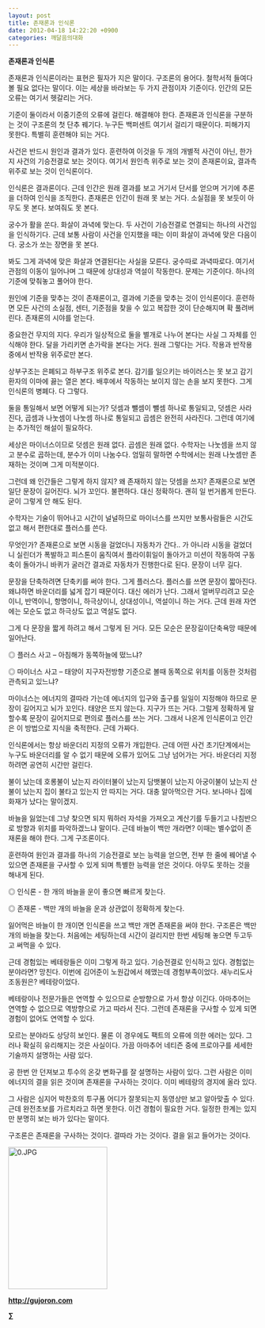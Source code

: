```yaml
---
layout: post
title: 존재론과 인식론
date: 2012-04-18 14:22:20 +0900
categories: 깨달음의대화
---
```

**존재론과 인식론** 

존재론과 인식론이라는 표현은 필자가 지은 말이다. 구조론의 용어다. 철학서적 들여다볼 필요 없다는 말이다. 이는 세상을 바라보는 두 가지 관점이자 기준이다. 인간의 모든 오류는 여기서 헷갈리는 거다. 

기준이 둘이라서 이중기준의 오류에 걸린다. 해결해야 한다. 존재론과 인식론을 구분하는 것이 구조론의 첫 단추 꿰기다. 누구든 백퍼센트 여기서 걸리기 때문이다. 피해가지 못한다. 특별히 훈련해야 되는 거다. 

사건은 반드시 원인과 결과가 있다. 훈련하여 이것을 두 개의 개별적 사건이 아닌, 한가지 사건의 기승전결로 보는 것이다. 여기서 원인측 위주로 보는 것이 존재론이요, 결과측 위주로 보는 것이 인식론이다. 

인식론은 결과론이다. 근데 인간은 원래 결과를 보고 거기서 단서를 얻으며 거기에 추론을 더하여 인식을 조직한다. 존재론은 인간이 원래 못 보는 거다. 소실점을 못 보듯이 아무도 못 본다. 보여줘도 못 본다. 

궁수가 활을 쏜다. 화살이 과녁에 맞는다. 두 사건이 기승전결로 연결되는 하나의 사건임을 인식하기다. 근데 보통 사람이 사건을 인지했을 때는 이미 화살이 과녁에 맞은 다음이다. 궁소가 쏘는 장면을 못 본다. 

봐도 그게 과녁에 맞은 화살과 연결된다는 사실을 모른다. 궁수따로 과녁따로다. 여기서 관점의 이동이 일어나며 그 때문에 상대성과 역설이 작동한다. 문제는 기준이다. 하나의 기준에 맞춰놓고 풀어야 한다. 

원인에 기준을 맞추는 것이 존재론이고, 결과에 기준을 맞추는 것이 인식론이다. 훈련하면 모든 사건의 소실점, 센터, 기준점을 찾을 수 있고 복잡한 것이 단순해지며 확 풀려버린다. 존재론의 시야를 얻는다. 

중요한건 무지의 지다. 우리가 일상적으로 둘을 별개로 나누어 본다는 사실 그 자체를 인식해야 한다. 달을 가리키면 손가락을 본다는 거다. 원래 그렇다는 거다. 작용과 반작용 중에서 반작용 위주로만 본다. 

상부구조는 은폐되고 하부구조 위주로 본다. 감기를 일으키는 바이러스는 못 보고 감기환자의 이마에 끓는 열은 본다. 배후에서 작동하는 보이지 않는 손을 보지 못한다. 그게 인식론의 병폐다. 다 그렇다. 

둘을 통일해서 보면 어떻게 되는가? 덧셈과 뺄셈이 뺄셈 하나로 통일되고, 덧셈은 사라진다, 곱셈과 나눗셈이 나눗셈 하나로 통일되고 곱셈은 완전히 사라진다. 그런데 여기에는 추가적인 해설이 필요하다. 

세상은 마이너스이므로 덧셈은 원래 없다. 곱셈은 원래 없다. 수학자는 나눗셈을 쓰지 않고 분수로 곱하는데, 분수가 이미 나눔수다. 엄밀히 말하면 수학에서는 원래 나눗셈만 존재하는 것이며 그게 미적분이다. 

그런데 왜 인간들은 그렇게 하지 않지? 왜 존재하지 않는 덧셈을 쓰지? 존재론으로 보면 일단 문장이 길어진다. 뇌가 꼬인다. 불편하다. 대신 정확하다. 괜히 일 번거롭게 만든다. 굳이 그렇게 안 해도 된다. 

수학자는 기술이 뛰어나고 시간이 널널하므로 마이너스를 쓰지만 보통사람들은 시간도 없고 해서 편한대로 플러스를 쓴다. 

무엇인가? 존재론으로 보면 시동을 걸었더니 자동차가 간다.. 가 아니라 시동을 걸었더니 실린더가 폭발하고 피스톤이 움직여서 플라이휘일이 돌아가고 미션이 작동하여 구동축이 돌아가니 바퀴가 굴러간 결과로 자동차가 진행한다로 된다. 문장이 너무 길다. 

문장을 단축하려면 단축키를 써야 한다. 그게 플러스다. 플러스를 쓰면 문장이 짧아진다. 왜냐하면 바운더리를 넓게 잡기 때문이다. 대신 에러가 난다. 그래서 얼버무리려고 모순이니, 반역이니, 항명이니, 하극상이니, 상대성이니, 역설이니 하는 거다. 근데 원래 자연에는 모순도 없고 하극상도 없고 역설도 없다. 

그게 다 문장을 짧게 하려고 해서 그렇게 된 거다. 모든 모순은 문장길이단축욕망 때문에 일어난다. 

◎ 플러스 사고 – 아침해가 동쪽하늘에 떴느냐? 

  
◎ 마이너스 사고 – 태양이 지구자전방향 기준으로 볼때 동쪽으로 위치를 이동한 것처럼 관측되고 있느냐? 

마이너스는 에너지의 결따라 가는데 에너지의 입구와 출구를 일일이 지정해야 하므로 문장이 길어지고 뇌가 꼬인다. 태양은 뜨지 않는다. 지구가 뜨는 거다. 그럴게 정확하게 말할수록 문장이 길어지므로 편의로 플러스를 쓰는 거다. 그래서 나온게 인식론이고 인간은 이 방법으로 지식을 축적한다. 근데 가짜다. 

인식론에서는 항상 바운더리 지정의 오류가 개입한다. 근데 어떤 사건 초기단계에서는 누구도 바운더리를 알 수 없기 때문에 오류가 있어도 그냥 넘어가는 거다. 바운더리 지정하려면 공연히 시간만 걸린다. 

불이 났는데 호롱불이 났는지 라이터불이 났는지 담뱃불이 났는지 아궁이불이 났는지 산불이 났는지 집이 불타고 있는지 안 따지는 거다. 대충 알아먹으란 거다. 보나마나 집에 화재가 났다는 말이겠지. 

바늘을 잃었는데 그냥 찾으면 되지 뭐하러 자석을 가져오고 계산기를 두들기고 나침반으로 방향과 위치를 파악하겠느냐 말이다. 근데 바늘이 백만 개라면? 이때는 별수없이 존재론을 해야 한다. 그게 구조론이다. 

훈련하여 원인과 결과를 하나의 기승전결로 보는 능력을 얻으면, 전부 한 줄에 꿰어낼 수 있으면 존재론을 구사할 수 있게 되며 특별한 능력을 얻은 것이다. 아무도 못하는 것을 해내게 된다. 

◎ 인식론 - 한 개의 바늘을 운이 좋으면 빠르게 찾는다.

  
◎ 존재론 - 백만 개의 바늘을 운과 상관없이 정확하게 찾는다. 

잃어먹은 바늘이 한 개이면 인식론을 쓰고 백만 개면 존재론을 써야 한다. 구조론은 백만 개의 바늘을 찾는다. 처음에는 세팅하는데 시간이 걸리지만 한번 세팅해 놓으면 두고두고 써먹을 수 있다. 

근데 경험있는 베테랑들은 이미 그렇게 하고 있다. 기승전결로 인식하고 있다. 경험없는 분야라면? 망친다. 이번에 김어준이 노원갑에서 헤맸는데 경험부족이었다. 새누리도사 조동원은? 베테랑이었다. 

베테랑이나 전문가들은 연역할 수 있으므로 순방향으로 가서 항상 이긴다. 아마추어는 연역할 수 없으므로 역방향으로 가고 따라서 진다. 그런데 존재론을 구사할 수 있게 되면 경험이 없어도 연역할 수 있다. 

모르는 분야라도 상당히 보인다. 물론 이 경우에도 팩트의 오류에 의한 에러는 있다. 그러나 확실히 유리해지는 것은 사실이다. 가끔 아마추어 네티즌 중에 프로야구를 세세한 기술까지 설명하는 사람 있다. 

공 한번 안 던져보고 투수의 온갖 변화구를 잘 설명하는 사람이 있다. 그런 사람은 이미 에너지의 결을 읽은 것이며 존재론을 구사하는 것이다. 이미 베테랑의 경지에 올라 있다. 

그 사람은 심지어 박찬호의 투구폼 어디가 잘못되는지 동영상만 보고 알아맞출 수 있다. 근데 완전초보를 가르치라고 하면 못한다. 이건 경험이 필요한 거다. 일정한 한계는 있지만 분명히 보는 바가 있다는 말이다. 

구조론은 존재론을 구사하는 것이다. 결따라 가는 것이다. 결을 읽고 들어가는 것이다. 



  
  
  

  




<a href="?mid=WaytoWin" target="_self"><img alt="0.JPG" src="assets/attach/images/199/290/248/123456.JPG" width="200" height="287" /> </a>







**http://gujoron.com**  


**∑**
